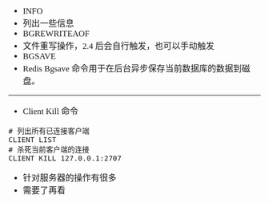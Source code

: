<span  style="font-family: Simsun,serif; font-size: 17px; ">

- INFO
- 列出一些信息
- BGREWRITEAOF 
- 文件重写操作，2.4 后会自行触发，也可以手动触发
- BGSAVE 
- Redis Bgsave 命令用于在后台异步保存当前数据库的数据到磁盘。

--- 

- Client Kill 命令
~~~
# 列出所有已连接客户端
CLIENT LIST
# 杀死当前客户端的连接
CLIENT KILL 127.0.0.1:2707

~~~

- 针对服务器的操作有很多
- 需要了再看


</span>